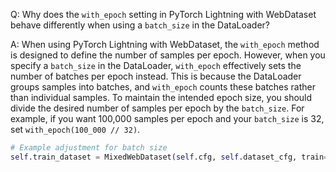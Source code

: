 Q: Why does the `with_epoch` setting in PyTorch Lightning with WebDataset behave differently when using a `batch_size` in the DataLoader?

A: When using PyTorch Lightning with WebDataset, the `with_epoch` method is designed to define the number of samples per epoch. However, when you specify a `batch_size` in the DataLoader, `with_epoch` effectively sets the number of batches per epoch instead. This is because the DataLoader groups samples into batches, and `with_epoch` counts these batches rather than individual samples. To maintain the intended epoch size, you should divide the desired number of samples per epoch by the `batch_size`. For example, if you want 100,000 samples per epoch and your `batch_size` is 32, set `with_epoch(100_000 // 32)`.

```python
# Example adjustment for batch size
self.train_dataset = MixedWebDataset(self.cfg, self.dataset_cfg, train=True).with_epoch(100_000 // self.cfg.TRAIN.BATCH_SIZE).shuffle(4000)
```
